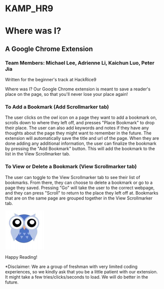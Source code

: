 # KAMP_HR9
# Where was I?
## A Google Chrome Extension
### Team Members: Michael Lee, Adrienne Li, Kaichun Luo, Peter Jia

Written for the beginner's track at HackRice9

Where was I? Our Google Chrome extension is meant to save a reader's place on the page, so that you'll never lose your place again!

### To Add a Bookmark (Add Scrollmarker tab)
The user clicks on the owl icon on a page they want to add a bookmark on, scrolls down to where they left off, and presses "Place Bookmark" to drop their place. The user can also add keywords and notes if they have any thoughts about the page they might want to remember in the future. The extension will automatically save the title and url of the page. When they are done adding any additional information, the user can finalize the bookmark by pressing the "Add Bookmark" button. This will add the bookmark to the list in the View Scrollmarker tab.

### To View or Delete a Bookmark (View Scrollmarker tab)
The user can toggle to the View Scrollmarker tab to see their list of bookmarks. From there, they can choose to delete a bookmark or go to a page they saved. Pressing "Go" will take the user to the correct webpage, and they can press "Scroll" to return to the place they left off at. Bookmarks that are on the same page are grouped together in the View Scrollmarker tab.

![Owl Icon](icon.png)

Happy Reading!

*Disclaimer: We are a group of freshman with very limited coding experiences, so we kindly ask that you be a little patient with our extension. It might take a few tries/clicks/seconds to load. We will do better in the future. 
